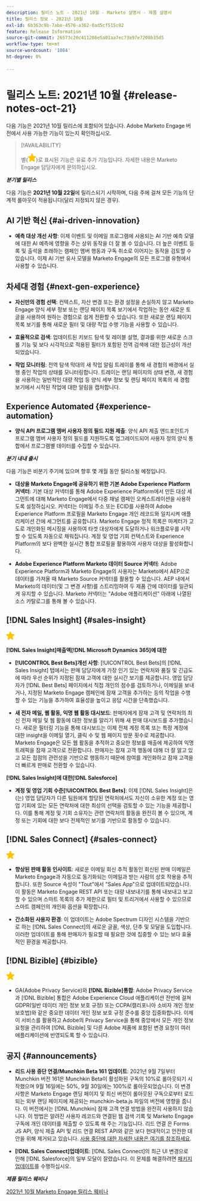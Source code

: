 ```yaml
---
description: 릴리스 노트 - 2021년 10월 - Marketo 설명서 - 제품 설명서
title: 릴리스 정보 - 2021년 10월
exl-id: 6b363c9b-7abe-4576-a362-0ad5cf515c02
feature: Release Information
source-git-commit: 26573c20c411208e5a01aa7ec73a97e7208b35d5
workflow-type: tm+mt
source-wordcount: '1084'
ht-degree: 0%

---
```


# 릴리스 노트: 2021년 10월 {#release-notes-oct-21}

다음 기능은 2021년 10월 릴리스에 포함되어 있습니다. Adobe Marketo Engage 버전에서 사용 가능한 기능이 있는지 확인하십시오.

>[!AVAILABILITY]
>
>별(![](assets/yellow-star.png))로 표시된 기능은 유료 추가 기능입니다. 자세한 내용은 Marketo Engage 담당자에게 문의하십시오.

**_분기별 릴리스_**

다음 기능은 **2021년 10월 22일**&#x200B;에 릴리스되기 시작하며, 다음 주에 걸쳐 모든 기능의 단계적 롤아웃이 적용됩니다(달리 지정되지 않은 경우).

## AI 기반 혁신 {#ai-driven-innovation}

* **예측 대상 개선 사항**: 이제 이벤트 및 이메일 프로그램에 사용되는 AI 기반 예측 모델에 대한 AI 예측에 영향을 주는 상위 동작을 더 잘 볼 수 있습니다. 더 높은 이벤트 등록 및 출석을 초래하는 캠페인 멤버 행동과 구독 취소로 이어지는 동작을 검토할 수 있습니다. 이제 AI 기반 유사 모델을 Marketo Engage의 모든 프로그램 유형에서 사용할 수 있습니다.

## 차세대 경험 {#next-gen-experience}

* **자신만의 경험 선택**: 컨텍스트, 자산 변경 또는 환경 설정을 손실하지 않고 Marketo Engage 양식 세부 정보 또는 랜딩 페이지 목록 보기에서 작업하는 동안 새로운 토글을 사용하여 원하는 경험으로 쉽게 전환할 수 있습니다. 또한 새로운 랜딩 페이지 목록 보기를 통해 새로운 필터 및 대량 작업 수행 기능을 사용할 수 있습니다.

* **효율적으로 검색**: 업데이트된 키보드 탐색 및 레이블 설명, 결과를 위한 새로운 스크롤 기능 및 보다 시각적으로 적용된 필터가 포함된 전역 검색에 대한 접근성이 개선되었습니다.

* **작업 모니터링**: 전역 탐색 막대의 새 작업 알림 트레이를 통해 새 경험의 배경에서 실행 중인 작업의 상태를 모니터링합니다. 트레이는 랜딩 페이지의 상태 변경, 새 경험을 사용하는 일반적인 대량 작업 등 양식 세부 정보 및 랜딩 페이지 목록의 새 경험 보기에서 시작된 작업에 대한 알림을 캡처합니다.

## Experience Automated {#experience-automation}

* **양식 API 프로그램 멤버 사용자 정의 필드 지원 제출**: 양식 API 제출 엔드포인트가 프로그램 멤버 사용자 정의 필드를 지원하도록 업그레이드되어 사용자 정의 양식 통합에서 프로그램별 데이터를 수집할 수 있습니다.

**_분기 내내 출시_**

다음 기능은 비분기 주기에 있으며 향후 몇 개월 동안 릴리스될 예정입니다.

* **대상을 Marketo Engage에 공유하기 위한 기본 Adobe Experience Platform 커넥터**: 기본 대상 커넥터를 통해 Adobe Experience Platform에서 만든 대상 세그먼트에 대해 Marketo Engage에서 다중 채널 캠페인 오케스트레이션을 사용하도록 설정하십시오. 커넥터는 이메일 주소 또는 ECID를 사용하여 Adobe Experience Platform 프로필을 Marketo Engage 개인 레코드와 일치시켜 애플리케이션 간에 세그먼트를 공유합니다. Marketo Engage 정적 목록은 마케터가 고도로 개인화된 메시징을 사용하여 타겟 대상자에게 도달하거나 워크플로우를 시작할 수 있도록 자동으로 채워집니다. 계정 및 영업 기회 컨텍스트와 Experience Platform의 보다 완벽한 실시간 통합 프로필을 활용하여 사용자 대상을 활성화합니다.

* **Adobe Experience Platform Marketo 데이터 Source 커넥터**: Adobe Experience Platform과 Marketo Engage의 사용자는 Marketo에서 AEP으로 데이터를 가져올 때 Marketo Source 커넥터를 활용할 수 있습니다. AEP 내에서 Marketo의 데이터(및 그 변경 사항)를 스트리밍하여 두 제품 간에 데이터를 일관되게 유지할 수 있습니다. Marketo 커넥터는 &quot;Adobe 애플리케이션&quot; 아래에 나열된 소스 카탈로그를 통해 볼 수 있습니다.

## [!DNL Sales Insight] {#sales-insight}

![(별)](assets/yellow-star.png)

**[!DNL Sales Insight]매출액[!DNL Microsoft Dynamics 365]에 대한**

* **[!UICONTROL Best Bets]개선 사항**: [!UICONTROL Best Bets]의 [!DNL Sales Insight] 탭에서는 판매 담당자에게 가장 인기 있는 연락처와 품질 및 긴급도에 따라 우선 순위가 지정된 잠재 고객에 대한 실시간 보기를 제공합니다. 영업 담당자가 [!DNL Best Bets] 페이지에서 직접 개인의 점수를 검토하거나, 이메일을 보내거나, 지정된 Marketo Engage 캠페인에 잠재 고객을 추가하는 등의 작업을 수행할 수 있는 기능을 추가하여 효율성을 높이고 응답 시간을 단축했습니다.

* **새 전자 메일, 웹 활동, 익명 웹 활동 대시보드**: 판매자에게 잠재 고객 및 연락처의 최신 전자 메일 및 웹 활동에 대한 정보를 알리기 위해 새 판매 대시보드를 추가했습니다. 새로운 필터링 기능을 통해 대시보드는 이제 전체 계정 목록 또는 특정 계정에 대한 insight을 이메일 열기, 클릭 수 및 웹 페이지 방문 횟수로 제공합니다. Marketo Engage은 모든 웹 활동을 추적하고 중요한 정보를 매출에 제공하여 익명 트래픽을 잠재 고객으로 전환합니다. 판매자는 잠재 고객 행동에 대해 더 잘 알고 있고 모든 접점의 관련성을 기반으로 행동하기 때문에 참여를 개인화하고 잠재 고객을 더 빠르게 판매로 전환할 수 있습니다.

**[!DNL Sales Insight]에 대한[!DNL Salesforce]**

* **계정 및 영업 기회 수준[!UICONTROL Best Bets]**: 이제 [!DNL Sales Insight]은(는) 영업 담당자가 다른 팀원에게 할당된 연락처에서도 자신이 소유한 계정 또는 영업 기회에 있는 모든 연락처에 대한 최상의 선택을 검토할 수 있는 기능을 제공합니다. 이를 통해 계정 및 기회 소유자는 관련 연락처의 활동을 완전히 볼 수 있으며, 계정 또는 기회에 대한 보다 전체적인 보기를 기반으로 활동할 수 있습니다.

## [!DNL Sales Connect] {#sales-connect}

![(별)](assets/yellow-star.png)

* **향상된 판매 활동 인사이트**: 새로운 이메일 회신 추적 활동인 회신된 판매 이메일은 Marketo Engage과 자동으로 동기화되는 이메일과 받는 사람의 상호 작용을 추적합니다. 또한 Source 속성이 &quot;Tout&quot;에서 &quot;Sales App&quot;으로 업데이트되었습니다. 이 활동은 Marketo Engage REST API 또는 대량 내보내기를 통해 내보내고 보고할 수 있으며 스마트 목록의 추가 제한으로 필터 및 트리거에서 사용할 수 있으므로 스마트 캠페인의 개인화 옵션을 확장합니다.

* **간소화된 사용자 환경**: 이 업데이트는 Adobe Spectrum 디자인 시스템을 기반으로 하는 [!DNL Sales Connect]의 새로운 글꼴, 색상, 단추 및 모달을 도입합니다. 이러한 업데이트를 통해 판매자가 필요할 때 필요한 것에 집중할 수 있는 보다 효율적인 환경을 제공합니다.

## [!DNL Bizible] {#bizible}

![](assets/yellow-star.png)

* GA(Adobe Privacy Service)와 **[!DNL Bizible]통합**: Adobe Privacy Service과 [!DNL Bizible] 통합은 Adobe Experience Cloud 애플리케이션 전반에 걸쳐 GDPR(일반 데이터 개인 정보 보호 규정) 또는 CCPA(캘리포니아 소비자 개인 정보 보호법)와 같은 중요한 데이터 개인 정보 보호 규정 준수를 중앙 집중화합니다. 이제 이 서비스를 활용하고 Adobe의 Privacy Service을 통해 중앙에서 모든 개인 정보 요청을 관리하여 [!DNL Bizible] 및 다른 Adobe 제품에 포함된 변경 요청이 여러 애플리케이션에 반영되도록 할 수 있습니다.

## 공지 {#announcements}

* **리드 사용 중단 연결/Munchkin Beta 161 업데이트**: 2021년 9월 7일부터 Munchkin 버전 161은 Munchkin Beta이 활성화된 구독의 10%로 롤아웃되기 시작했으며 9월 16일에는 50%, 9월 30일에는 100%로 롤아웃되었습니다. 이 변경 사항은 Marketo Engage 랜딩 페이지 및 최신 버전이 롤아웃된 구독으로부터 로드되는 외부 랜딩 페이지에 제공되는 munchkin-beta.js 파일의 버전에 영향을 줍니다. 이 버전에서는 [!DNL Munchkin] 잠재 고객 연결 방법을 완전히 사용하지 않습니다. 이 방법은 알려진 사용자 레코드와 연결된 웹 검색 기록 및 Marketo Engage 구독에 개인 데이터를 제출할 수 있도록 해 주는 기능입니다. 리드 연결 은 Forms JS API, 양식 제출 API 및 리드 연결 REST API와 같은 보다 현대적이고 안전한 대안을 위해 제거되고 있습니다. [사용 중단에 대한 자세한 내용은 여기를 참조하세요](https://developers.marketo.com/blog/deprecation-of-munchkin-associate-lead-method/).

* **[!DNL Sales Connect]업데이트**: [!DNL Sales Connect]의 최근 UI 변경으로 인해 [!DNL Salesforce]의 일부 모달이 잘렸습니다. 이 문제를 해결하려면 [패키지 업데이트](/help/marketo/product-docs/marketo-sales-connect/crm/salesforce-customization/sales-connect-customizations-for-crm.md)를 수행하십시오.

**_제품 릴리스 웨비나_**

[2021년 10월 Marketo Engage 릴리스 웨비나](https://engage.marketo.com/October_Release_Webinar_On-Demand.html)
